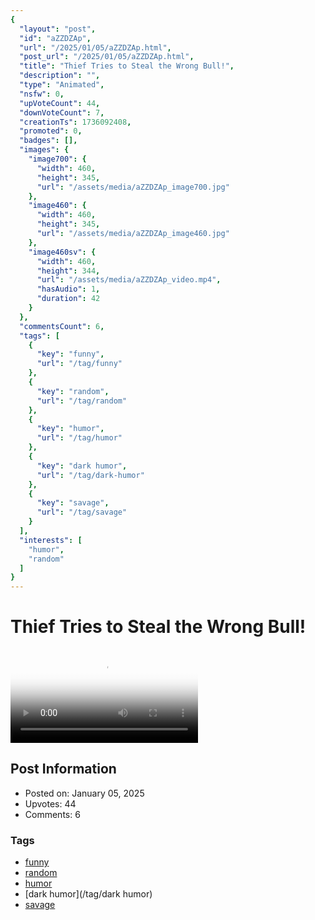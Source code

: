 ```yaml
---
{
  "layout": "post",
  "id": "aZZDZAp",
  "url": "/2025/01/05/aZZDZAp.html",
  "post_url": "/2025/01/05/aZZDZAp.html",
  "title": "Thief Tries to Steal the Wrong Bull!",
  "description": "",
  "type": "Animated",
  "nsfw": 0,
  "upVoteCount": 44,
  "downVoteCount": 7,
  "creationTs": 1736092408,
  "promoted": 0,
  "badges": [],
  "images": {
    "image700": {
      "width": 460,
      "height": 345,
      "url": "/assets/media/aZZDZAp_image700.jpg"
    },
    "image460": {
      "width": 460,
      "height": 345,
      "url": "/assets/media/aZZDZAp_image460.jpg"
    },
    "image460sv": {
      "width": 460,
      "height": 344,
      "url": "/assets/media/aZZDZAp_video.mp4",
      "hasAudio": 1,
      "duration": 42
    }
  },
  "commentsCount": 6,
  "tags": [
    {
      "key": "funny",
      "url": "/tag/funny"
    },
    {
      "key": "random",
      "url": "/tag/random"
    },
    {
      "key": "humor",
      "url": "/tag/humor"
    },
    {
      "key": "dark humor",
      "url": "/tag/dark-humor"
    },
    {
      "key": "savage",
      "url": "/tag/savage"
    }
  ],
  "interests": [
    "humor",
    "random"
  ]
}
---
```


# Thief Tries to Steal the Wrong Bull!

<video controls playsinline loop poster="/assets/media/aZZDZAp_image460.jpg">
  <source src="/assets/media/aZZDZAp_video.mp4" type="video/mp4">
  Your browser does not support the video tag.
</video>

## Post Information

- Posted on: January 05, 2025
- Upvotes: 44
- Comments: 6

### Tags

- [funny](/tag/funny)
- [random](/tag/random)
- [humor](/tag/humor)
- [dark humor](/tag/dark humor)
- [savage](/tag/savage)
